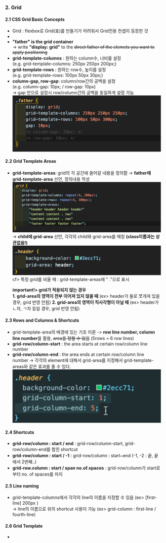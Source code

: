 ### 2. Grid

#### 2.1 CSS Grid Basic Concepts

- Grid : flexbox로 Grid(표)를 만들기가 어려워서 Grid전용 컨셉이 등장한 것
-
- **"father" is the grid container**  
  → write **"display: grid"** to the ~~direct father of the elemets you want to apply positioning~~
- **grid-template-columns** : 원하는 column수, 너비를 설정  
  (e.g. grid-template-columns: 250px 250px 200px;)
- **grid-template-rows** : 원하는 row수, 높이를 설정  
  (e.g. grid-template-rows: 100px 50px 30px;)
- **column-gap, row-gap**: column/row간의 공백을 설정  
  (e.g. column-gap: 10px; / row-gap: 10px)  
  → gap 만으로 설정시 row/column간의 공백을 동일하게 설정 가능  
  <img src="./img/grid-01.png" width="500px">

#### 2.2 Grid Template Areas

- **grid-template-areas**: grid의 각 공간에 들어갈 내용을 정의함
  → **father에 grid-template-area** 선언, 정의내용 작성  
  <img src="./img/grid-02-grid-template-areas.png" width="800px">  
  → **child에 grid-area** 선언, 각각의 child와 grid-area를 매칭 **(class이름과는 상관없음!)**  
  <img src="./img/grid-02-grid-area.png" width="500px">  
  cf> 특정 grid를 비울 때 : grid-template-areas에 " ."으로 표시

  **important!> grid가 적용되지 않는 경우**  
  **1. grid-area의 영역이 전부 이어져 있지 않을 때** (ex> header가 둘로 쪼개져 있을 경우, grid 반영 안됨)
  **2. grid-area의 영역이 직사각형이 아닐 때** (ex> header가 ㄴ자, ㄱ자 등일 경우, grid 반영 안됨)

#### 2.3 Rows and Columns & Shortcuts

- grid-template-area의 배경에 있는 기초 이론 -> **row line number, column line number**를 활용, ~~area를 정할 수 있음~~ (5rows = 6 row lines)
- **grid-row/column-start** : the area starts at certain row/column line number
- **grid-row/column-end** : the area ends at certain row/column line number
  → 각각의 element에 대해서 grid-area를 지정해서 grid-template-areas와 같은 효과를 줄 수 있다.
  <img src="./img/grid-04.png" width="800px">

#### 2.4 Shortcuts

- **grid-row/column : start / end** : grid-row/column-start, grid-row/column-end를 합친 shortcut
- **grid-row/column : start / -1** : grid-row/column : start~end (-1, -2 : 끝, 끝에서 2번째..)
- **grid-row.column : start / span no.of.spaces** : grid-row/column가 start로부터 no. of spaces를 차지

#### 2.5 Line naming

- grid-template-columns에서 각각의 line의 이름을 지정할 수 있음 (ex> [first-line] 200px )  
  → line의 이름으로 위의 shortcut 사용이 가능 (ex> grid-column : first-line / fourth-line)

#### 2.6 Grid Template

-
